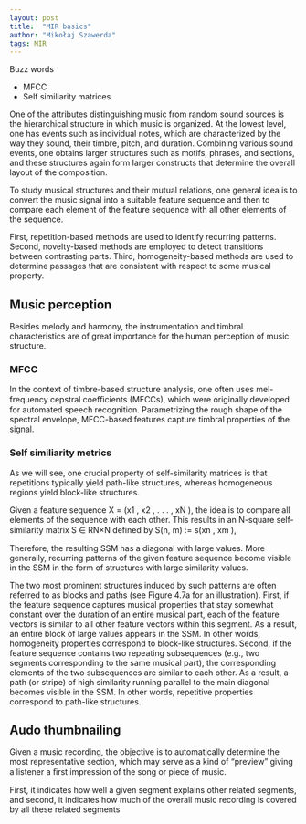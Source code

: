```yaml
---
layout: post
title:  "MIR basics"
author: "Mikołaj Szawerda"
tags: MIR
---
```


Buzz words

-  MFCC
-  Self similiarity matrices

One of the attributes distinguishing music from random sound sources is the hierarchical structure in which music is organized.
At the lowest level, one has events
such as individual notes, which are characterized by the way they sound, their timbre, pitch, and duration.
Combining various sound events, one obtains larger structures such as motifs, phrases, and sections, and these structures again form larger constructs that determine the overall layout of the composition.


To study musical structures and their mutual relations, one general idea is
to convert the music signal into a suitable feature sequence and then to compare each
element of the feature sequence with all other elements of the sequence.


First, repetition-based methods are used to identify recurring patterns.
Second, novelty-based methods are employed to detect transitions between contrasting parts.
Third, homogeneity-based methods are used to determine passages
that are consistent with respect to some musical property.

## Music perception

Besides melody and harmony, the instrumentation and timbral characteristics are
of great importance for the human perception of music structure.

### MFCC

In the context of timbre-based structure analysis, one often uses
mel-frequency cepstral coefﬁcients (MFCCs), which were originally developed
for automated speech recognition. Parametrizing the rough shape of the spectral envelope, MFCC-based features capture timbral properties of the signal.

### Self similiarity metrics

As we will see, one crucial
property of self-similarity matrices is that repetitions typically yield path-like structures,
whereas homogeneous regions yield block-like structures.

Given a feature sequence X = (x1 , x2 , . . . , xN ), the idea is to compare all elements of the sequence with
each other. This results in an N-square self-similarity matrix S ∈ RN×N deﬁned by
S(n, m) := s(xn , xm ),

Therefore, the resulting SSM has a diagonal with large
values. More generally, recurring patterns of the given feature sequence become visible in the SSM in the form of structures with large similarity values.

The two most prominent structures induced by such patterns are often referred to as blocks and
paths (see Figure 4.7a for an illustration). First, if the feature sequence captures musical properties that stay somewhat constant over the duration of an entire musical
part, each of the feature vectors is similar to all other feature vectors within this segment. As a result, an entire block of large values appears in the SSM. In other words,
homogeneity properties correspond to block-like structures. Second, if the feature
sequence contains two repeating subsequences (e.g., two segments corresponding
to the same musical part), the corresponding elements of the two subsequences are
similar to each other. As a result, a path (or stripe) of high similarity running parallel to the main diagonal becomes visible in the SSM.
In other words, repetitive
properties correspond to path-like structures.


## Audo thumbnailing

Given a music recording, the objective
is to automatically determine the most representative section, which may serve as a
kind of “preview” giving a listener a ﬁrst impression of the song or piece of music.

First, it indicates how well a given segment explains other related segments, and second, it indicates how much of the overall music recording is covered by all these related segments

